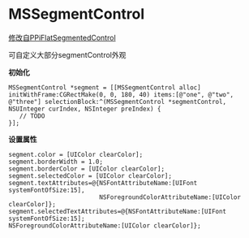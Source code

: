 # MSSegmentControl


[修改自PPiFlatSegmentedControl](https://github.com/pepibumur/PPiFlatSegmentedControl)

可自定义大部分segmentControl外观

**初始化**
	
	MSSegmentControl *segment = [[MSSegmentControl alloc] initWithFrame:CGRectMake(0, 0, 180, 40) items:[@"one", @"two", @"three"] selectionBlock:^(MSSegmentControl *segmentControl, NSUInteger curIndex, NSInteger preIndex) {
       // TODO
    }];
    
**设置属性**

	segment.color = [UIColor clearColor];
    segment.borderWidth = 1.0;
    segment.borderColor = [UIColor clearColor];
    segment.selectedColor = [UIColor clearColor];
    segment.textAttributes=@{NSFontAttributeName:[UIFont systemFontOfSize:15],
                             NSForegroundColorAttributeName:[UIColor clearColor]};
    segment.selectedTextAttributes=@{NSFontAttributeName:[UIFont systemFontOfSize:15];                                     NSForegroundColorAttributeName:[UIColor clearColor]};
